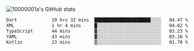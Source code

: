 ![10000001a's GitHub stats](https://github-readme-stats.vercel.app/api?username=10000001a&show_icons=true&theme=onedark&count_private=true)

<!-- [![Top Langs](https://github-readme-stats.vercel.app/api/top-langs/?username=10000001a&layout=compact&theme=onedark&langs_count=5)](https://github.com/anuraghazra/github-readme-stats) -->
<!--
**10000001a/10000001a** is a ✨ _special_ ✨ repository because its `README.md` (this file) appears on your GitHub profile.

Here are some ideas to get you started:

- 🔭 I’m currently working on ...
- 🌱 I’m currently learning ...
- 👯 I’m looking to collaborate on ...
- 🤔 I’m looking for help with ...
- 💬 Ask me about ...
- 📫 How to reach me: ...
- 😄 Pronouns: ...
- ⚡ Fun fact: ...
-->

<!--START_SECTION:waka-->

```txt
Dart             19 hrs 32 mins  █████████████████████░░░░   84.47 %
XML              1 hr 4 mins     █░░░░░░░░░░░░░░░░░░░░░░░░   04.62 %
TypeScript       44 mins         ▓░░░░░░░░░░░░░░░░░░░░░░░░   03.23 %
YAML             43 mins         ▓░░░░░░░░░░░░░░░░░░░░░░░░   03.16 %
Kotlin           23 mins         ▒░░░░░░░░░░░░░░░░░░░░░░░░   01.70 %
```

<!--END_SECTION:waka-->
